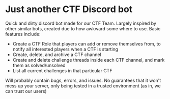 # Just another CTF Discord bot

Quick and dirty discord bot made for our CTF Team. Largely inspired by other similar bots, created due to how awkward some where to use.
Basic features include:
- Create a CTF Role that players can add or remove themselves from, to notify all interested players when a CTF is starting
- Create, delete, and archive a CTF channel
- Create and delete challenge threads inside each CTF channel, and mark them as solved/unsolved
- List all current challenges in that particular CTF

Will probably contain bugs, errors, and issues.
No guarantees that it won't mess up your server, only being tested in a trusted environment (as in, we can trust our users)
